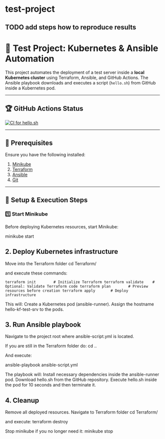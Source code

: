 # test-project

## TODO add steps how to reproduce results

# 🚀 Test Project: Kubernetes & Ansible Automation

This project automates the deployment of a test server inside a **local Kubernetes cluster** using Terraform, Ansible, and GitHub Actions. The Ansible playbook downloads and executes a script (`hello.sh`) from GitHub inside a Kubernetes pod.

---

## 🏆 **GitHub Actions Status**
[![CI for hello.sh](https://github.com/stojc998/kemofarmacija-test-project/actions/workflows/ci-script.yml/badge.svg)](https://github.com/stojc998/kemofarmacija-test-project/actions/workflows/ci-script.yml)

---

## 🔧 **Prerequisites**
Ensure you have the following installed:

1. [Minikube](https://minikube.sigs.k8s.io/docs/start/)
2. [Terraform](https://developer.hashicorp.com/terraform/downloads)
3. [Ansible](https://docs.ansible.com/ansible/latest/installation_guide/intro_installation.html)
4. [Git](https://git-scm.com/downloads)

---

## 🚀 **Setup & Execution Steps**

### **1️⃣ Start Minikube**
Before deploying Kubernetes resources, start Minikube:

minikube start

## **2. Deploy Kubernetes infrastructure**

Move into the Terraform folder
cd Terraform/

and execute these commands:

`terraform init        # Initialize Terraform
terraform validate    # Optional: Validate Terraform code
terraform plan        # Preview resources before creation
terraform apply       # Deploy infrastructure`

This will:
Create a Kubernetes pod (ansible-runner).
Assign the hostname hello-kf-test-srv to the pods.

## **3. Run Ansible playbook**

Navigate to the project root where ansible-script.yml is located.

If you are still in the Terraform folder do:
cd ..

And execute:

ansible-playbook ansible-script.yml

The playbook will:
Install necessary dependencies inside the ansible-runner pod.
Download hello.sh from the GitHub repository.
Execute hello.sh inside the pod for 10 seconds and then terminate it.

## **4. Cleanup**

Remove all deployed resources. Navigate to Terraform folder
cd Terraform/

and execute:
terraform destroy

Stop minikube if you no longer need it:
minikube stop